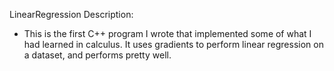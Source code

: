 LinearRegression Description:
* This is the first C++ program I wrote that implemented some of what I had learned in calculus. It uses gradients to perform linear regression on a dataset, and performs pretty well.
